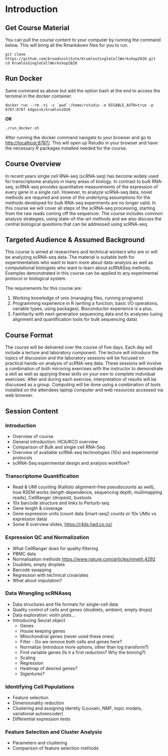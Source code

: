 # Introduction

## Get Course Material

You can pull the course content to your computer by running the command below. This will bring all the Rmarkdown files for you to run.

```
git clone https://github.com/broadinstitute/KrumlovSingleCellWorkshop2020.git
cd KrumlovSingleCellWorkshop2020
```


## Run Docker

Same command as above but add the option bash at the end to access the ternimal in the docker container.

```
docker run --rm -ti -v `pwd`:/home/rstudio -e DISABLE_AUTH=true -p 8787:8787 kdgosik/krumlov2020
```

**OR**

```
./run_docker.sh
```

After running the docker command navigate to your browser and go to [http://localhost:8787/](http://localhost:8787/).  This will open up Rstudio in your browser and have the necessary R packages installed needed for the course.


## Course Overview

In recent years single cell RNA-seq (scRNA-seq) has become widely used for transcriptome analysis in many areas of biology. In contrast to bulk RNA-seq, scRNA-seq provides quantitative measurements of the expression of every gene in a single cell. However, to analyze scRNA-seq data, novel methods are required and some of the underlying assumptions for the methods developed for bulk RNA-seq experiments are no longer valid. In this course we will cover all steps of the scRNA-seq processing, starting from the raw reads coming off the sequencer. The course includes common analysis strategies, using state-of-the-art methods and we also discuss the central biological questions that can be addressed using scRNA-seq.


## Targeted Audience & Assumed Background

This course is aimed at researchers and technical workers who are or will be analyzing scRNA-seq data. The material is suitable both for experimentalists who want to learn more about data-analysis as well as computational biologists who want to learn about scRNASeq methods. Examples demonstrated in this course can be applied to any experimental protocol or biological system.

The requirements for this course are:
  1.  Working knowledge of unix (managing files, running programs)
  2. Programming experience in R (writing a function, basic I/O operations, variable types, using packages). Bioconductor  experience is a plus. 
  3. Familiarity with next-generation sequencing data and its analyses (using alignment and quantification tools for bulk sequencing data)


## Course Format

The course will be delivered over the course of five days. Each day will include a lecture and laboratory component. The lecture will introduce the topics of discussion and the laboratory sessions will be focused on practical hands-on analysis of scRNA-seq data. These sessions will involve a combination of both mirroring exercises with the instructor to demonstrate a skill as well as applying these skills on your own to complete individual exercises. After and during each exercise, interpretation of results will be discussed as a group. Computing will be done using a combination of tools installed on the attendees laptop computer and web resources accessed via web browser.



## Session Content

### Introduction

  - Overview of course
  - General introduction: HCA/KCO overview
  - Comparison of Bulk and single cell RNA-Seq
  - Overview of available scRNA-seq technologies (10x) and experimental protocols
  - scRNA-Seq experimental design and analysis workflow?

### Transcriptome Quantification

  - Read & UMI counting (Kallisto alignment-free pseudocounts as well), how RSEM works (length dependence, sequencing depth, multimapping reads), CellRanger (dropest), bustools
  - 10x barcode structure and links to Perturb-seq
  - Gene length & coverage 
  - Gene expression units (count data Smart-seq2 counts or 10x UMIs vs expression data)
  - Some R overview slides, https://r4ds.had.co.nz/
  
  
### Expression QC and Normalization

  - What CellRanger does for quality filtering
  - PBMC data
  - Normalisation methods https://www.nature.com/articles/nmeth.4292
  - Doublets, empty droplets
  - Barcode swapping
  - Regression with technical covariates
  - What about imputation?


### Data Wrangling scRNAseq

  - Data structures and file formats for single-cell data
  - Quality control of cells and genes (doublets, ambient, empty drops)
  - Data exploration: violin plots…
  - Introducing Seurat object
    - Genes
    - House keeping genes
    - Mitochondrial genes (never used these ones)
    - Filter - Do we remove both cells and genes here?
    - Normalize (introduce more options, other than log transform?)
    - Find variable genes (Is it a first reduction? Why the binning?)
    - Scaling 
    - Regression
    - Heatmap of desired genes?
    - Sigantures? 


### Identifying Cell Populations

  - Feature selection
  - Dimensionality reduction
  - Clustering and assigning identity (Louvain, NMF, topic models, variational autoencoder)
  - Differential expression tests
  
  
### Feature Selection and Cluster Analysis

  - Parameters and clustering 
  - Comparison of feature selection methods